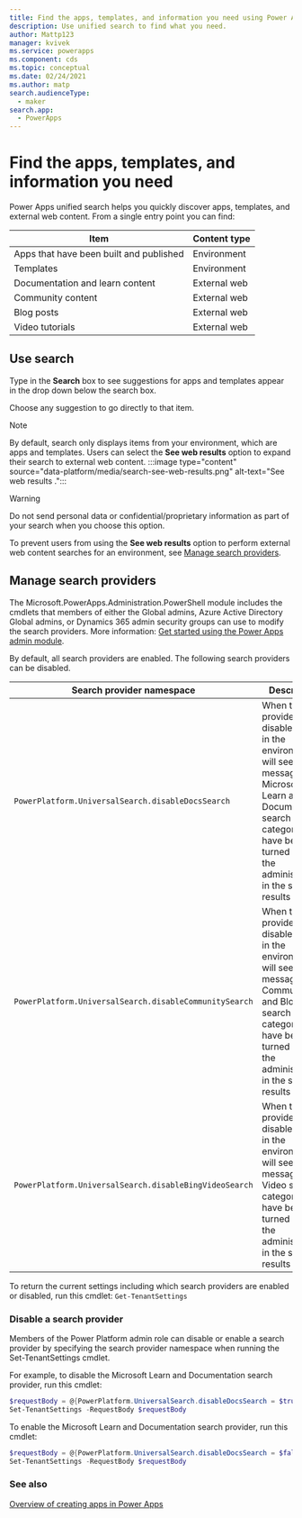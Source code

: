 ```yaml
---
title: Find the apps, templates, and information you need using Power Apps unified search | Microsoft Docs
description: Use unified search to find what you need.
author: Mattp123
manager: kvivek
ms.service: powerapps
ms.component: cds
ms.topic: conceptual
ms.date: 02/24/2021
ms.author: matp
search.audienceType: 
  - maker
search.app: 
  - PowerApps
---
```

# Find the apps, templates, and information you need

Power Apps unified search helps you quickly discover apps, templates, and external web content. From a single entry point you can find:

|Item  |Content type  |
|---------|---------|
|Apps that have been built and published   | Environment        |
|Templates    | Environment  |
|Documentation and learn content    |  External web     |
|Community content     |  External web       |
|Blog posts     | External web        |
| Video tutorials  | External web  |

## Use search

Type in the **Search** box to see suggestions for apps and templates appear in the drop down below the search box.

Choose any suggestion to go directly to that item.

> [!NOTE]
> By default, search only displays items from your environment, which are apps and templates. Users can select the **See web results** option to expand their search to external web content.
> :::image type="content" source="data-platform/media/search-see-web-results.png" alt-text="See web results .":::

> [!WARNING]
> Do not send personal data or confidential/proprietary information as part of your search when you choose this option.

To prevent users from using the **See web results** option to perform external web content searches for an environment, see [Manage search providers](#manage-search-providers).

## Manage search providers

The Microsoft.PowerApps.Administration.PowerShell module includes the cmdlets that members of either the Global admins, Azure Active Directory Global admins, or Dynamics 365 admin security groups can use to modify the search providers. More information: [Get started using the Power Apps admin module](/powershell/powerapps/get-started-powerapps-admin).

By default, all search providers are enabled. The following search providers can be disabled.

|Search provider namespace |Description  |
|---------|---------|
|`PowerPlatform.UniversalSearch.disableDocsSearch`  |  When this provider is disabled, users in the environment will see a message that Microsoft Learn and Documentation search categories have been turned off by the administrator in the search results page.   |
|`PowerPlatform.UniversalSearch.disableCommunitySearch`     | When this provider is disabled, users in the environment will see a message that Community and Blog search categories have been turned off by the administrator in the search results page.   |
| `PowerPlatform.UniversalSearch.disableBingVideoSearch`    | When this provider is disabled, users in the environment will see a message that Video search categories have been turned off by the administrator in the search results page.   |

To return the current settings including which search providers are enabled or disabled, run this cmdlet:
`Get-TenantSettings`

### Disable a search provider

Members of the Power Platform admin role can disable or enable a search provider by specifying the search provider namespace when running the Set-TenantSettings cmdlet.

For example, to disable the Microsoft Learn and Documentation search provider, run this cmdlet:

```powershell
$requestBody = @{PowerPlatform.UniversalSearch.disableDocsSearch = $true}
Set-TenantSettings -RequestBody $requestBody
```

To enable the Microsoft Learn and Documentation search provider, run this cmdlet:

```powershell
$requestBody = @{PowerPlatform.UniversalSearch.disableDocsSearch = $false}
Set-TenantSettings -RequestBody $requestBody
```

### See also

[Overview of creating apps in Power Apps](index.md)
